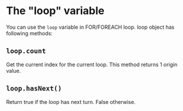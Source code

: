 The "loop" variable
===================

You can use the `loop` variable in FOR/FOREACH loop.
loop object has following methods:

## `loop.count`

Get the current index for the current loop.
This method returns 1 origin value.

## `loop.hasNext()`

Return true if the loop has next turn. False otherwise.
